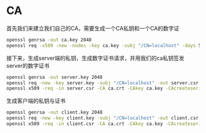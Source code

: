 # CA

首先我们来建立我们自己的CA，需要生成一个CA私钥和一个CA的数字证

```sh
openssl genrsa -out ca.key 2048
openssl req -x509 -new -nodes -key ca.key -subj "/CN=localhost" -days 5000 -out ca.crt
```

接下来，生成server端的私钥，生成数字证书请求，并用我们的ca私钥签发server的数字证书

```sh
openssl genrsa -out server.key 2048
openssl req -new -key server.key -subj "/CN=localhost" -out server.csr
openssl x509 -req -in server.csr -CA ca.crt -CAkey ca.key -CAcreateserial -out server.crt -days 5000
```

生成客户端的私钥与证书

```sh
openssl genrsa -out client.key 2048
openssl req -new -key client.key -subj "/CN=localhost" -out client.csr
openssl x509 -req -in client.csr -CA ca.crt -CAkey ca.key -CAcreateserial -out client.crt -days 5000
```
